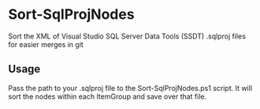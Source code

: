 # Sort-SqlProjNodes
Sort the XML of Visual Studio SQL Server Data Tools (SSDT) .sqlproj files for easier merges in git

## Usage
Pass the path to your .sqlproj file to the Sort-SqlProjNodes.ps1 script.
It will sort the nodes within each ItemGroup and save over that file.